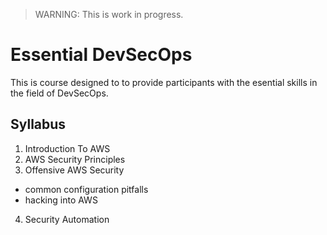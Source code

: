 > WARNING: This is work in progress.

# Essential DevSecOps

This is course designed to to provide participants with the esential skills in the field of DevSecOps.

## Syllabus

1. Introduction To AWS
2. AWS Security Principles
3. Offensive AWS Security
  - common configuration pitfalls
  - hacking into AWS
4. Security Automation
